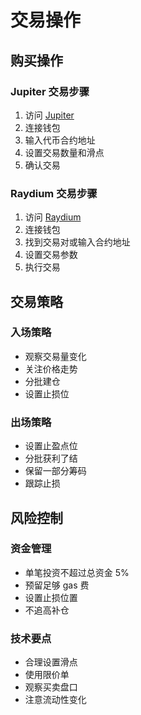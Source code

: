 # 交易操作

## 购买操作

### Jupiter 交易步骤
1. 访问 [Jupiter](https://jup.ag)
2. 连接钱包
3. 输入代币合约地址
4. 设置交易数量和滑点
5. 确认交易

### Raydium 交易步骤
1. 访问 [Raydium](https://raydium.io)
2. 连接钱包
3. 找到交易对或输入合约地址
4. 设置交易参数
5. 执行交易

## 交易策略

### 入场策略
- 观察交易量变化
- 关注价格走势
- 分批建仓
- 设置止损位

### 出场策略
- 设置止盈点位
- 分批获利了结
- 保留一部分筹码
- 跟踪止损

## 风险控制

### 资金管理
- 单笔投资不超过总资金 5%
- 预留足够 gas 费
- 设置止损位置
- 不追高补仓

### 技术要点
- 合理设置滑点
- 使用限价单
- 观察买卖盘口
- 注意流动性变化 